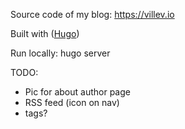 Source code of my blog: https://villev.io

Built with ([Hugo](https://gohugo.io))

Run locally: hugo server

TODO:
- Pic for about author page
- RSS feed (icon on nav)
- tags?